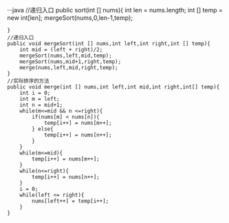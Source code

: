     
···java
    //递归入口
    public sort(int [] nums){
        int len = nums.length;
        int [] temp = new int[len];
        mergeSort(nums,0,len-1,temp);


    }
    //递归入口
    public void mergeSort(int [] nums,int left,int right,int [] temp){
        int mid = (left + right)/2;
        mergeSort(nums,left,mid,temp);
        mergeSort(nums,mid+1,right,temp);
        merge(nums,left,mid,right,temp);
    }
    //实际排序的方法
    public void merge(int [] nums,int left,int mid,int right,int[] temp){
        int i = 0;
        int m = left;
        int n = mid+1;
        while(m<=mid && n <=right){
            if(nums[m] < nums[n]){
                temp[i++] = nums[m++];
            } else{
                temp[i++] = nums[n++];
            }
        }
        while(m<=mid){
            temp[i++] = nums[m++];
        }
        while(n<=right){
            temp[i++] = nums[n++];
        }
        i = 0;
        while(left <= right){
            nums[left++] = temp[i++];
        }
    }
```
    
